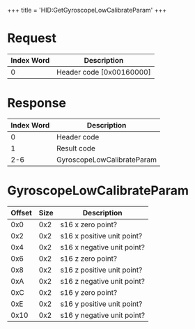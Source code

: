 +++
title = 'HID:GetGyroscopeLowCalibrateParam'
+++

# Request

| Index Word | Description                |
|------------|----------------------------|
| 0          | Header code \[0x00160000\] |

# Response

| Index Word | Description                |
|------------|----------------------------|
| 0          | Header code                |
| 1          | Result code                |
| 2-6        | GyroscopeLowCalibrateParam |

# GyroscopeLowCalibrateParam

| Offset | Size | Description                |
|--------|------|----------------------------|
| 0x0    | 0x2  | s16 x zero point?          |
| 0x2    | 0x2  | s16 x positive unit point? |
| 0x4    | 0x2  | s16 x negative unit point? |
| 0x6    | 0x2  | s16 z zero point?          |
| 0x8    | 0x2  | s16 z positive unit point? |
| 0xA    | 0x2  | s16 z negative unit point? |
| 0xC    | 0x2  | s16 y zero point?          |
| 0xE    | 0x2  | s16 y positive unit point? |
| 0x10   | 0x2  | s16 y negative unit point? |
